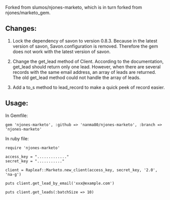 Forked from slumos/njones-marketo, which is in turn forked from njones/marketo_gem.

##  Changes:

1. Lock the dependency of savon to version 0.8.3. Because in the latest version of savon, Savon.configuration is removed. Therefore the gem does not work with the latest version of savon.

2. Change the get\_lead method of Client. According to the documentation, get\_lead should return only one lead. However, when there are several records with the same email address, an array of leads are returned. The old get_lead method could not handle the array of leads. 

3. Add a to\_s method to lead_record to make a quick peek of record easier.

## Usage:

In Gemfile:

    gem 'njones-marketo', :github => 'nanma80/njones-marketo', :branch => 'njones-marketo'

In ruby file:

    require 'njones-marketo'

    access_key = "............."
    secret_key = "..........."

    client = Rapleaf::Marketo.new_client(access_key, secret_key, '2.0', 'na-g')

    puts client.get_lead_by_email('xxx@example.com')

    puts client.get_leads(:batchSize => 10)
